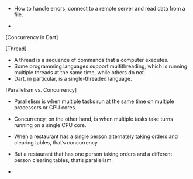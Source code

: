 * How to handle errors, connect to a remote
server and read data from a file.

* 

[Concurrency in Dart]

[Thread]
* A thread is a sequence of commands that a computer executes.
* Some programming languages support multithreading, which is running multiple threads at the same time, while others do not.
* Dart, in particular, is a single-threaded language.


[Parallelism vs. Concurrency]
* Parallelism is when multiple tasks run at the same time on
multiple processors or CPU cores. 

* Concurrency, on the other
hand, is when multiple tasks take turns running on a single
CPU core.

* When a restaurant has a single person alternately
taking orders and clearing tables, that’s concurrency.

* But a restaurant that has one person taking orders and a different
person clearing tables, that’s parallelism.

* 
